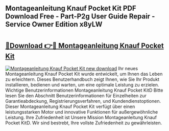 ## Montageanleitung Knauf Pocket Kit PDF Download Free - Part-P2g User Guide Repair - Service Owner Edition x8yLW

# <h2><a href="http://df8arte.blite.top/?on=Montageanleitung+Knauf+Pocket+Kit">🔗Download 👉🔴 Montageanleitung Knauf Pocket Kit</a></h2>

[![Montageanleitung Knauf Pocket Kit new download](https://i.imgur.com/lujVjoI.png)](http://df8arte.blite.top/?on=Montageanleitung+Knauf+Pocket+Kit)
Ihr neues Montageanleitung Knauf Pocket Kit wurde entwickelt, um Ihnen das Leben zu erleichtern. Dieses Benutzerhandbuch zeigt Ihnen, wie Sie Ihr Produkt installieren, bedienen und warten, um eine optimale Leistung zu erzielen. Wichtige Benutzerinformationen Montageanleitung Knauf Pocket KitD Bitte lesen Sie den Abschnitt Benutzerinformationen für Einzelheiten zur Garantieabdeckung, Registrierungsverfahren, und Kundendienstoptionen. Dieser Montageanleitung Knauf Pocket Kit verfügt über einen leistungsstarken Motor und innovative Funktionen für außergewöhnliche Leistung. Ihre Zufriedenheit ist Unsere Mission Montageanleitung Knauf Pocket KitD. Wir sind bestrebt, Ihre vollste Zufriedenheit zu gewährleisten.
